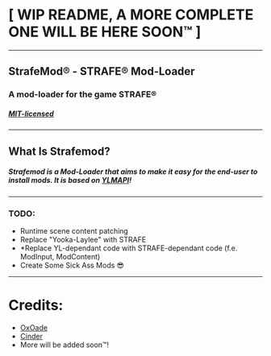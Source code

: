# [ WIP README, A MORE COMPLETE ONE WILL BE HERE SOON™ ]

----

## StrafeMod® - STRAFE® Mod-Loader
### A mod-loader for the game STRAFE®
##### [MIT-licensed](https://github.com/Cinderrino/StrafeMod/blob/master/License) 

----

## What Is Strafemod?

##### Strafemod is a Mod-Loader that aims to make it easy for the end-user to install mods. It is based on [YLMAPI](https://github.com/YLMAPI/YLMAPI)!

----

### TODO: 
* Runtime scene content patching
* Replace "Yooka-Laylee" with STRAFE
* *Replace YL-dependant code with STRAFE-dependant code (f.e. ModInput, ModContent)
* Create Some Sick Ass Mods 😎

----

# Credits:
* [OxOade](https://twitter.com/0x0ade)
* [Cinder](https://www.reddit.com/user/thetruewhitewolf)
* More will be added soon™! 
